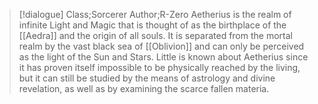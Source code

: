 >[!dialogue] Class;Sorcerer Author;R-Zero
>Aetherius is the realm of infinite Light and Magic that is thought of as the birthplace of the [[Aedra]] and the origin of all souls. It is separated from the mortal realm by the vast black sea of [[Oblivion]] and can only be perceived as the light of the Sun and Stars. Little is known about Aetherius since it has proven itself impossible to be physically reached by the living, but it can still be studied by the means of astrology and divine revelation, as well as by examining the scarce fallen materia.



